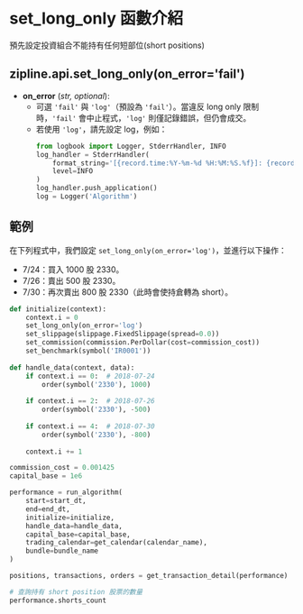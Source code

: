 # set_long_only 函數介紹

預先設定投資組合不能持有任何短部位(short positions)

## zipline.api.set_long_only(on_error='fail')

- **on_error** (*str, optional*):
  - 可選 `'fail'` 與 `'log'`（預設為 `'fail'`）。當違反 long only 限制時，`'fail'` 會中止程式，`'log'` 則僅記錄錯誤，但仍會成交。
  - 若使用 `'log'`，請先設定 log，例如：
    ```python
    from logbook import Logger, StderrHandler, INFO
    log_handler = StderrHandler(
        format_string='[{record.time:%Y-%m-%d %H:%M:%S.%f}]: {record.level_name}: {record.func_name}: {record.message}',
        level=INFO
    )
    log_handler.push_application()
    log = Logger('Algorithm')
    ```

## 範例

在下列程式中，我們設定 `set_long_only(on_error='log')`，並進行以下操作：
- 7/24：買入 1000 股 2330。
- 7/26：賣出 500 股 2330。
- 7/30：再次賣出 800 股 2330（此時會使持倉轉為 short）。

```python
def initialize(context):
    context.i = 0
    set_long_only(on_error='log')
    set_slippage(slippage.FixedSlippage(spread=0.0))
    set_commission(commission.PerDollar(cost=commission_cost))
    set_benchmark(symbol('IR0001'))
    
def handle_data(context, data):
    if context.i == 0:  # 2018-07-24
        order(symbol('2330'), 1000)
        
    if context.i == 2:  # 2018-07-26
        order(symbol('2330'), -500)
        
    if context.i == 4:  # 2018-07-30
        order(symbol('2330'), -800)
        
    context.i += 1

commission_cost = 0.001425
capital_base = 1e6

performance = run_algorithm(
    start=start_dt,
    end=end_dt,
    initialize=initialize,
    handle_data=handle_data,
    capital_base=capital_base,
    trading_calendar=get_calendar(calendar_name),
    bundle=bundle_name
)

positions, transactions, orders = get_transaction_detail(performance)

# 查詢持有 short position 股票的數量
performance.shorts_count
```